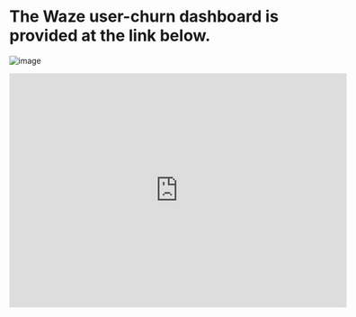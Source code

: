# The Waze user-churn dashboard is provided at the link below. 
![image](https://github.com/user-attachments/assets/59056850-34ec-4ec2-8223-25864f6dff22)

<iframe width="600" height="416" src="https://lookerstudio.google.com/embed/reporting/e686ff49-7291-4611-b256-121b34511fc5/page/tEnnC" frameborder="0" style="border:0" allowfullscreen sandbox="allow-storage-access-by-user-activation allow-scripts allow-same-origin allow-popups allow-popups-to-escape-sandbox"></iframe>
